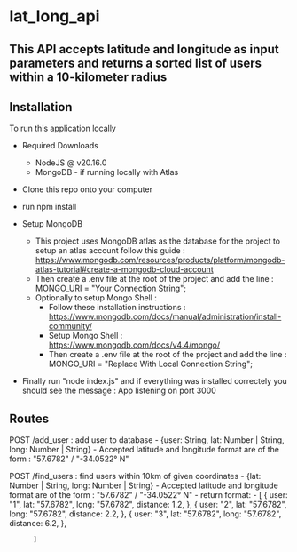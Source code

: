 # lat_long_api

## This API accepts latitude and longitude as input parameters and returns a sorted list of users within a 10-kilometer radius


## Installation

To run this application locally

- Required Downloads
    - NodeJS @ v20.16.0
    - MongoDB - if running locally with Atlas

- Clone this repo onto your computer
- run npm install
- Setup MongoDB
    - This project uses MongoDB atlas as the database for the project to setup an atlas account follow this guide : https://www.mongodb.com/resources/products/platform/mongodb-atlas-tutorial#create-a-mongodb-cloud-account
    - Then create a .env file at the root of the project and add the line : MONGO_URI = "Your Connection String";
    - Optionally to setup Mongo Shell :
        - Follow these installation instructions : https://www.mongodb.com/docs/manual/administration/install-community/
        - Setup Mongo Shell : https://www.mongodb.com/docs/v4.4/mongo/
        - Then create a .env file at the root of the project and add the line : MONGO_URI = "Replace With Local Connection String";
- Finally run "node index.js" and if everything was installed correctely you should see the message : App listening on port 3000

## Routes

POST /add_user : add user to database 
    - {user: String, lat: Number | String, long: Number | String}
    - Accepted latitude and longitude format are of the form : "57.6782" / "-34.0522° N"

POST /find_users : find users within 10km of given coordinates
    - {lat: Number | String, long: Number | String}
    - Accepted latitude and longitude format are of the form : "57.6782" / "-34.0522° N"
    - return format:
        - [
            {
              user: "1",
              lat: "57.6782",
              long: "57.6782",
              distance: 1.2,
            },
            {
              user: "2",
              lat: "57.6782",
              long: "57.6782",
              distance: 2.2,
            },
            {
              user: "3",
              lat: "57.6782",
              long: "57.6782",
              distance: 6.2,
            },
            
          ]





